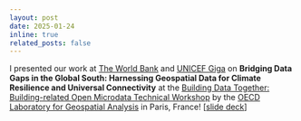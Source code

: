 ```yaml
---
layout: post
date: 2025-01-24
inline: true
related_posts: false
---
```


I presented our work at <a href="https://www.worldbank.org/ext/en/home">The World Bank</a> and <a href="https://giga.global/">UNICEF Giga</a> on <b>Bridging Data Gaps in the Global South: Harnessing Geospatial Data for Climate Resilience and Universal Connectivity</b> at the <a href="https://www.oecd.org/content/dam/oecd/en/about/programmes/cfe/the-oecd-laboratory-for-geospatial-analysis/geospatial-lab-page/Geospatial-Lab-workshop-buildings-2025-jan-agenda.pdf/_jcr_content/renditions/original./Geospatial-Lab-workshop-buildings-2025-jan-agenda.pdf">Building Data Together: Building-related Open Microdata Technical Workshop</a> by the <a href="https://www.oecd.org/en/about/programmes/the-oecd-laboratory-for-geospatial-analysis.html">OECD Laboratory for Geospatial Analysis</a> in Paris, France! [<a href="https://docs.google.com/presentation/d/1TjIFE3-m1KvDnFZm8g7wZX7dDTCTq4hESuke5TsZIVQ/edit?usp=sharing">slide deck</a>]

